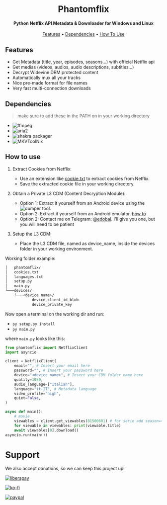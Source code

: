 <h1 align="center">
  Phantomflix
</h1>

<h4 align="center">Python Netflix API Metadata & Downloader for Windows and Linux</h4>

<p align="center">
  <a href="#features">Features</a> •
  <a href="#dependencies">Dependencies</a> •
  <a href="#how-to-use">How To Use</a>
</p>

## Features
* Get Metadata (title, year, episodes, seasons...) with official Netflix api
* Get medias (videos, audios, audio descriptions, subtitles...)
* Decrypt Widevine DRM protected content
* Automatically mux all your tracks
* Nice pre-made format for file names
* Very fast multi-connection downloads

## Dependencies
> make sure to add these in the PATH on in your working directory
- ![ffmpeg](https://ffmpeg.org/)
- ![aria2](https://github.com/aria2/aria2)
- ![shakra packager](https://github.com/shaka-project/shaka-packager)
- ![MKVToolNix](https://mkvtoolnix.download/)

## How to use
1. Extract Cookies from Netflix:
    - Use an extension like [cookie.txt](https://addons.mozilla.org/en-US/firefox/addon/cookies-txt/) to extract cookies from Netflix.
    - Save the extracted cookie file in your working directory.

2. Obtain a Private L3 CDM (Content Decryption Module):
    - Option 1: Extract it yourself from an Android device using the ![dumper](https://github.com/Diazole/dumper) tool.
    - Option 2: Extract it yourself from an Android emulator. [how to](https://pastebin.com/vc6zB6gv)
    - Option 2: Contact me on Telegram: [@edobal](https://t.me/edobal). I'll give you one, but you will need to be patient

3. Setup the L3 CDM:
   - Place the L3 CDM file, named as device_name, inside the devices folder in your working environment.
  
Working folder example:
```bash
│   phantomflix/
│   cookies.txt
│   languages.txt
│   setup.py
│   main.py
└───devices/
    └───<device name>/
            device_client_id_blob
            device_private_key
```

Now open a terminal on the working dir and run:
- `py setup.py install`
- `py main.py`

where `main.py` looks like this:
```python
from phantomflix import NetflixClient
import asyncio

client = NetflixClient(
    email="", # Insert your email here
    password="", # Insert your password here
    device="<device_name>", # Insert your CDM folder name here
    quality=1080,
    audio_language=["Italian"],
    language="it-IT", # Metadata language
    video_profile="high",
    quiet=False,
)

async def main():
    # movie
    viewables = client.get_viewables(81500601) # for serie add season=<season_number>, episode=<episode_number>
    for viewable in viewables: print(viewable.title)
    await viewables[0].download()
asyncio.run(main())
```

# Support
We also accept donations, so we can keep this project up!

[![liberapay](https://liberapay.com/assets/widgets/donate.svg)](https://liberapay.com/balduzz/donate)

[![ko-fi](https://ko-fi.com/img/githubbutton_sm.svg)](https://ko-fi.com/C0C8T2OJ6)

[![paypal](https://www.paypalobjects.com/en_US/i/btn/btn_donateCC_LG.gif)](https://www.paypal.com/donate/?hosted_button_id=3C8G7V8DUWLQG)
